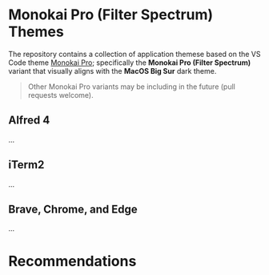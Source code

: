 Monokai Pro (Filter Spectrum) Themes
====================================

The repository contains a collection of application themese based on the VS Code theme [Monokai Pro](https://monokai.pro/); specifically the **Monokai Pro (Filter Spectrum)** variant that visually aligns with the **MacOS Big Sur** dark theme.

> Other Monokai Pro variants may be including in the future (pull requests welcome).

## Alfred 4

...

## iTerm2

...

## Brave, Chrome, and Edge

...

# Recommendations


